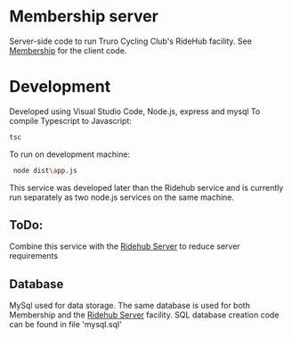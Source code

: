 # Membership server

Server-side code to run Truro Cycling Club's RideHub facility.
See [Membership](https://github.com/quilkin/membership) for the client code.

# Development

Developed using Visual Studio Code, Node.js, express and mysql
To compile Typescript to Javascript: 
```sh
tsc
```
To run on development machine:
```sh
 node dist\app.js  
```
This service was developed later than the Ridehub service and is currently run separately as two node.js services on the same machine.
## ToDo:
Combine this service with the [Ridehub Server](https://github.com/quilkin/ridehub-server) to reduce server requirements

## Database

MySql used for data storage. The same database is used for both Membership and the [Ridehub Server](https://github.com/quilkin/ridehub-server) facility. 
SQL database creation code can be found in file 'mysql.sql'